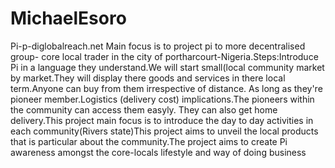 # MichaelEsoro
 Pi-p-diglobalreach.net Main focus is to project pi to more decentralised group- core local trader in the city of portharcourt-Nigeria.Steps:Introduce Pi in a language they understand.We will start small(local community market by market.They will display there goods and services in there local term.Anyone can buy from them irrespective of distance. As long as they're pioneer member.Logistics (delivery cost) implications.The pioneers within the community can access them easyly. They can also get home delivery.This project main focus is to introduce the day to day activities in each community(Rivers state)This project aims to unveil the local products that is particular about the community.The project aims to create Pi awareness amongst the core-locals lifestyle and way of doing business
